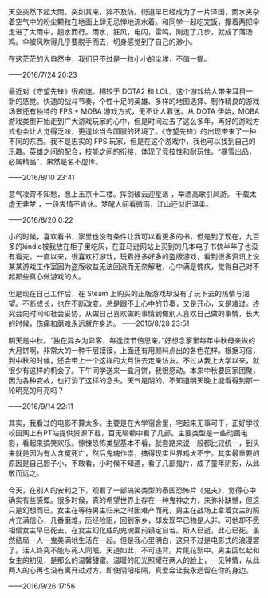 天空突然下起大雨。突如其来，猝不及防。街道早已经成为了一片泽国，雨水夹杂着空气中的粉尘颗粒在地面上肆无忌惮地流水着。和同学一起吃完饭，撑着两把伞走进了大雨中，趟水而行。雨水，狂风，电闪，雷鸣。刚走了几步，就成了落汤鸡。伞被风吹得几乎要脱手而去，切身感觉到了自己的渺小。

在这茫茫的大自然中，我们只不过是一粒小小的尘埃，不值一提。

——2016/7/24 20:23

最近对《守望先锋》很痴迷。相较于 DOTA2 和 LOL，这个游戏给人带来耳目一新的感觉。快速的战斗节奏，个性十足的英雄、多样的地图选择、制作精良的游戏场景还有独特的 FPS + MOBA 游戏方式，无不让人着迷。从 DOTA 伊始，MOBA 游戏类型开始走到广大游戏玩家的心中，但是时间过去了这么多年，再好的游戏方式也会让人觉得乏味，更遑论当今国服的环境了。《守望先锋》的出现带来了一种不同的东西。我不是忠实的 FPS 玩家，但是在这个游戏中，我也可以找到自己的乐趣。英雄之间的配合，技能之间的衔接，体现了竞技性和耐玩性。“暴雪出品，必属精品”，果然是名不虚传。

——2016/8/10 23:41

意气凌霄不知愁，愿上玉京十二楼。挥剑破云迎星落 ，举酒高歌引凤游。
千载太虚无非梦 ，一段衷情不肯休。梦醒人间看微雨，江山还似旧温柔。

——2016/8/20 0:22

小的时候，喜欢看书，家里也没有条件让我可以看更多的书，但是到了现在，九百多的kindle被我放在柜子里吃灰，在亚马逊网站上买到的几本电子书快半年了也没有看完。一直以来，很喜欢打游戏，玩着好多好多的盗版游戏，看到很多资讯上说某某游戏工作室因为盗版收益无法回流而无奈解散，心中满是愧疚，觉得自己对不起那些真心做游戏的人。

但是现在自己工作后，在 Steam 上购买的正版游戏却没有了玩下去的热情与渴望。不断成长，也在不断改变。总是跟不上心中的节奏，又是开心，又是难过。终究会向时间和社会妥协，从做自己喜欢做的事情到做别人喜欢自己做的事情，长大的时候，伤痛和磨难永远就在身边。
——2016/8/28 23:51

明天是中秋。“独在异乡为异客，每逢佳节倍思亲。”好想念家里每年中秋母亲做的大月饼啊，非常大的一种千层馍馍，上面还有用颜料点出的各色花样。根据习俗，到中秋的时候，还会带上一个这样的大月饼去走亲访友。不过从我上大学以来，就很少有这样的机会了。下午同学送来一盒月饼，我很感动。本来中秋要回家团聚，因为各种变故，也打消了这样的念头。天气是阴的，不知道明天晚上能看得到那一轮明亮的月亮吗？

——2016/9/14 22:11

其实，我看过的电影不算太多。主要是在大学宿舍里，宅起来无事可干，正好学校校园网上有PT站提供资源下载，百无聊赖中看了几部。主要类型是一些动画电影，看起来搞笑欢乐。惊悚恐怖类型基本不看，就套路来说一般都比较统一，到头来就是因为有人含冤死亡，然后鬼魂作祟，搞得现实世界鸡犬不宁。其实最重要的原因是自己胆子小，不敢看，小时候不知道，看了几部鬼片，成了童年阴影，从此敬而远之。

今天，在别人的安利之下，观看了一部搞笑类型的泰国恐怖片《鬼夫》，觉得心中确实有些感慨。很多时候，真的希望世界上存在一种鬼神之力，来弥补缺憾，但这只是幻想而已。女主在等待男主归来之时因难产而死，男主在战场上拿着女主的照片充满信心，几番磨难，历经险阻，回到家乡，却发现早已物是人非。可他却不愿相信女主早已死去，在女主幻化成的鬼魂面前镇定自若。斯人已逝，此心已死。虽然结局一人一鬼美满地生活在一起。但是我心里明白，这只不过是电影式的浪漫罢了。活人终究不能与死人同眠，天道如此，不可违背。片尾花絮中，男主回忆起和女主的初见，是那么的温馨甜蜜。温暖的阳光照耀在两人的脸上，一见钟情，从此两人的心再也没有离开过对方。即使阴阳相隔，真爱会让我永远留在你的身边。

——2016/9/26 17:56
